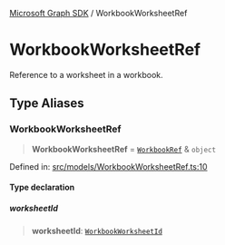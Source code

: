 [Microsoft Graph SDK](README.md) / WorkbookWorksheetRef

# WorkbookWorksheetRef

Reference to a worksheet in a workbook.

## Type Aliases

### WorkbookWorksheetRef

> **WorkbookWorksheetRef** = [`WorkbookRef`](WorkbookRef.md#workbookref) & `object`

Defined in: [src/models/WorkbookWorksheetRef.ts:10](https://github.com/Future-Secure-AI/microsoft-graph/blob/main/src/models/WorkbookWorksheetRef.ts#L10)

#### Type declaration

##### worksheetId

> **worksheetId**: [`WorkbookWorksheetId`](WorkbookWorksheetId.md#workbookworksheetid)
